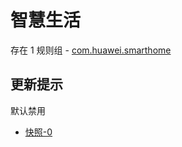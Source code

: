 # 智慧生活

存在 1 规则组 - [com.huawei.smarthome](/src/apps/com.huawei.smarthome.ts)

## 更新提示

默认禁用

- [快照-0](https://i.gkd.li/import/12738253)
